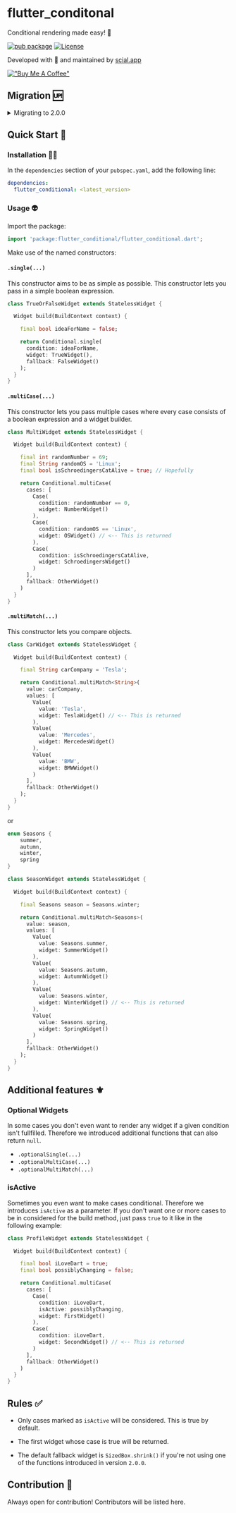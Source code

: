 # flutter_conditonal

Conditional rendering made easy! 💎

[![pub package](https://img.shields.io/pub/v/shelf.svg)](https://pub.dev/packages/flutter_conditional)
[![License](https://img.shields.io/badge/License-BSD_3--Clause-blue.svg)](https://opensource.org/licenses/BSD-3-Clause)

Developed with 💙 and maintained by [scial.app](https://scial.app)

[!["Buy Me A Coffee"](https://www.buymeacoffee.com/assets/img/custom_images/orange_img.png)](https://www.buymeacoffee.com/scial.app)

## Migration 🆙

<details>
  <summary>Migrating to 2.0.0</summary>

  - Replace builder functions with named parameters:

  ### Before

  ```dart
  class SomeWidget extends StatelessWidget {

    Widget build(BuildContext context) {

      final bool someCondition = false;

      return Conditional.single(
        someCondition,
        builder: (BuildContext _) => WidgetA(),
        fallbackBuilder: (BuildContext _) => WidgetB()
      );
    }
  }
  ```

  ### After

  ```dart
  class SomeWidget extends StatelessWidget {

    Widget build(BuildContext context) {

      final bool someCondition = false;

      return Conditional.single(
        condition: someCondition,
        widget: WidgetA(),
        fallback: WidgetB()
      );
    }
  }
  ```

</details>

## Quick Start 🚀

### Installation 🧑‍💻

In the `dependencies` section of your `pubspec.yaml`, add the following line:

```yaml
dependencies:
  flutter_conditional: <latest_version>
```

### Usage 👽

Import the package:

```dart
import 'package:flutter_conditional/flutter_conditional.dart';
``````

Make use of the named constructors:

#### `.single(...)`

This constructor aims to be as simple as possible. This constructor lets you pass in a simple boolean expression.

```dart
class TrueOrFalseWidget extends StatelessWidget {

  Widget build(BuildContext context) {

    final bool ideaForName = false;

    return Conditional.single(
      condition: ideaForName,
      widget: TrueWidget(),
      fallback: FalseWidget()
    );
  }
}
```

#### `.multiCase(...)`

This constructor lets you pass multiple cases where every case consists of a boolean expression and a widget builder. 

```dart
class MultiWidget extends StatelessWidget {

  Widget build(BuildContext context) {

    final int randomNumber = 69;
    final String randomOS = 'Linux';
    final bool isSchroedingersCatAlive = true; // Hopefully

    return Conditional.multiCase(
      cases: [
        Case(
          condition: randomNumber == 0,
          widget: NumberWidget()
        ),
        Case(
          condition: randomOS == 'Linux',
          widget: OSWidget() // <-- This is returned
        ),
        Case(
          condition: isSchroedingersCatAlive,
          widget: SchroedingersWidget()
        )
      ],
      fallback: OtherWidget()
    )
  }
}
```

#### `.multiMatch(...)`

This constructor lets you compare objects.

```dart
class CarWidget extends StatelessWidget {

  Widget build(BuildContext context) {

    final String carCompany = 'Tesla';

    return Conditional.multiMatch<String>(
      value: carCompany,
      values: [
        Value(
          value: 'Tesla',
          widget: TeslaWidget() // <-- This is returned
        ),
        Value(
          value: 'Mercedes',
          widget: MercedesWidget()
        ),
        Value(
          value: 'BMW',
          widget: BMWWidget()
        )
      ],
      fallback: OtherWidget()
    );
  }
}
```

or

```dart
enum Seasons {
    summer,
    autumn,
    winter,
    spring
}

class SeasonWidget extends StatelessWidget {

  Widget build(BuildContext context) {

    final Seasons season = Seasons.winter;

    return Conditional.multiMatch<Seasons>(
      value: season,
      values: [
        Value(
          value: Seasons.summer,
          widget: SummerWidget()
        ),
        Value(
          value: Seasons.autumn,
          widget: AutumnWidget()
        ),
        Value(
          value: Seasons.winter,
          widget: WinterWidget() // <-- This is returned
        ),
        Value(
          value: Seasons.spring,
          widget: SpringWidget()
        )
      ],
      fallback: OtherWidget()
    );
  }
}
```

## Additional features ⚜️

### Optional Widgets

In some cases you don't even want to render any widget if a given condition isn't fullfilled.
Therefore we introduced additional functions that can also return `null`.

- `.optionalSingle(...)`
- `.optionalMultiCase(...)`
- `.optionalMultiMatch(...)`

### isActive

Sometimes you even want to make cases conditional. Therefore we introduces `isActive` as a parameter. If you don't want one or more cases to be in considered for the build method, just pass `true` to it like in the following example:

```dart
class ProfileWidget extends StatelessWidget {

  Widget build(BuildContext context) {

    final bool iLoveDart = true;
    final bool possiblyChanging = false;

    return Conditional.multiCase(
      cases: [
        Case(
          condition: iLoveDart,
          isActive: possiblyChanging,
          widget: FirstWidget()
        ),
        Case(
          condition: iLoveDart,
          widget: SecondWidget() // <-- This is returned
        )
      ],
      fallback: OtherWidget()
    )
  }
}
```

## Rules ✅

- Only cases marked as `isActive` will be considered. This is true by default.

- The first widget whose case is true will be returned.

- The default fallback widget is `SizedBox.shrink()` if you're not using one of the functions introduced in version `2.0.0`.

## Contribution 💙

Always open for contribution! Contributors will be listed here.